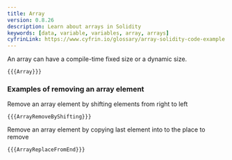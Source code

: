 ```yaml
---
title: Array
version: 0.8.26
description: Learn about arrays in Solidity
keywords: [data, variable, variables, array, arrays]
cyfrinLink: https://www.cyfrin.io/glossary/array-solidity-code-example
---
```


An array can have a compile-time fixed size or a dynamic size.

```solidity
{{{Array}}}
```

### Examples of removing an array element

Remove an array element by shifting elements from right to left

```solidity
{{{ArrayRemoveByShifting}}}
```

Remove an array element by copying last element into to the place to remove

```solidity
{{{ArrayReplaceFromEnd}}}
```
